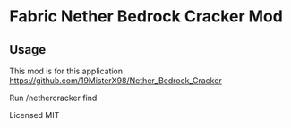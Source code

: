 # Fabric Nether Bedrock Cracker Mod

## Usage
This mod is for this application https://github.com/19MisterX98/Nether_Bedrock_Cracker

Run /nethercracker find

Licensed MIT